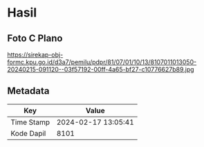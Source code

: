 # Hasil

## Foto C Plano

https://sirekap-obj-formc.kpu.go.id/d3a7/pemilu/pdpr/81/07/01/10/13/8107011013050-20240215-091120--03f57192-00ff-4a65-bf27-c10776627b89.jpg


## Metadata

| Key        | Value               |
| ---------- | ------------------- |
| Time Stamp | 2024-02-17 13:05:41 |
| Kode Dapil | 8101                |



